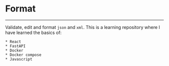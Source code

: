 # Format

----

Validate, edit and format `json` and `xml`.  This is a learning repository where I have learned the basics of:

    * React
    * FastAPI
    * Docker
    * Docker compose
    * Javascript
